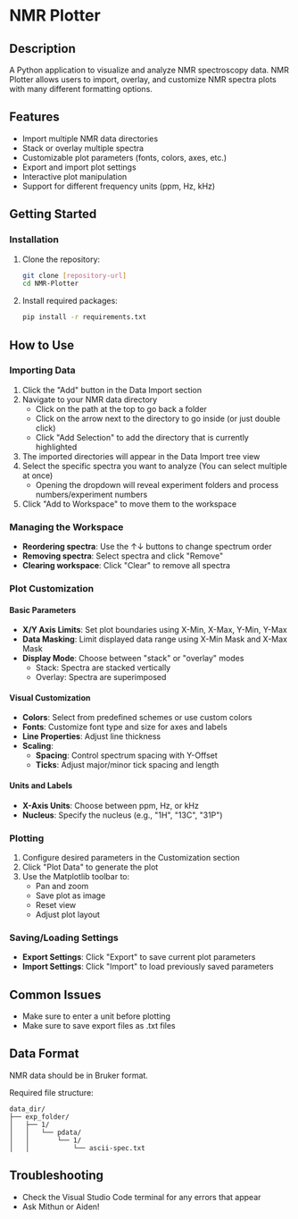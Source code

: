 # NMR Plotter

## Description
A Python application to visualize and analyze NMR spectroscopy data. NMR Plotter allows users to import, overlay, and customize NMR spectra plots with many different formatting options.

## Features
- Import multiple NMR data directories
- Stack or overlay multiple spectra
- Customizable plot parameters (fonts, colors, axes, etc.)
- Export and import plot settings
- Interactive plot manipulation
- Support for different frequency units (ppm, Hz, kHz)

## Getting Started

### Installation
1. Clone the repository:
   ```bash
   git clone [repository-url]
   cd NMR-Plotter
   ```

2. Install required packages:
   ```bash
   pip install -r requirements.txt
   ```

## How to Use

### Importing Data
1. Click the "Add" button in the Data Import section
2. Navigate to your NMR data directory
   - Click on the path at the top to go back a folder
   - Click on the arrow next to the directory to go inside (or just double click)
   - Click "Add Selection" to add the directory that is currently highlighted
3. The imported directories will appear in the Data Import tree view
4. Select the specific spectra you want to analyze (You can select multiple at once)
   - Opening the dropdown will reveal experiment folders and process numbers/experiment numbers
5. Click "Add to Workspace" to move them to the workspace

### Managing the Workspace
- **Reordering spectra**: Use the ↑↓ buttons to change spectrum order
- **Removing spectra**: Select spectra and click "Remove"
- **Clearing workspace**: Click "Clear" to remove all spectra

### Plot Customization

#### Basic Parameters
- **X/Y Axis Limits**: Set plot boundaries using X-Min, X-Max, Y-Min, Y-Max
- **Data Masking**: Limit displayed data range using X-Min Mask and X-Max Mask
- **Display Mode**: Choose between "stack" or "overlay" modes
  - Stack: Spectra are stacked vertically
  - Overlay: Spectra are superimposed

#### Visual Customization
- **Colors**: Select from predefined schemes or use custom colors
- **Fonts**: Customize font type and size for axes and labels
- **Line Properties**: Adjust line thickness
- **Scaling**:
  - **Spacing**: Control spectrum spacing with Y-Offset
  - **Ticks**: Adjust major/minor tick spacing and length

#### Units and Labels
- **X-Axis Units**: Choose between ppm, Hz, or kHz
- **Nucleus**: Specify the nucleus (e.g., "1H", "13C", "31P")

### Plotting
1. Configure desired parameters in the Customization section
2. Click "Plot Data" to generate the plot
3. Use the Matplotlib toolbar to:
   - Pan and zoom
   - Save plot as image
   - Reset view
   - Adjust plot layout

### Saving/Loading Settings
- **Export Settings**: Click "Export" to save current plot parameters
- **Import Settings**: Click "Import" to load previously saved parameters

## Common Issues
- Make sure to enter a unit before plotting
- Make sure to save export files as .txt files

## Data Format
NMR data should be in Bruker format.

Required file structure:
```
data_dir/
├── exp_folder/
│   ├── 1/
│   │   └── pdata/
│   │       └── 1/
│   │           └── ascii-spec.txt
```

## Troubleshooting
- Check the Visual Studio Code terminal for any errors that appear
- Ask Mithun or Aiden!
